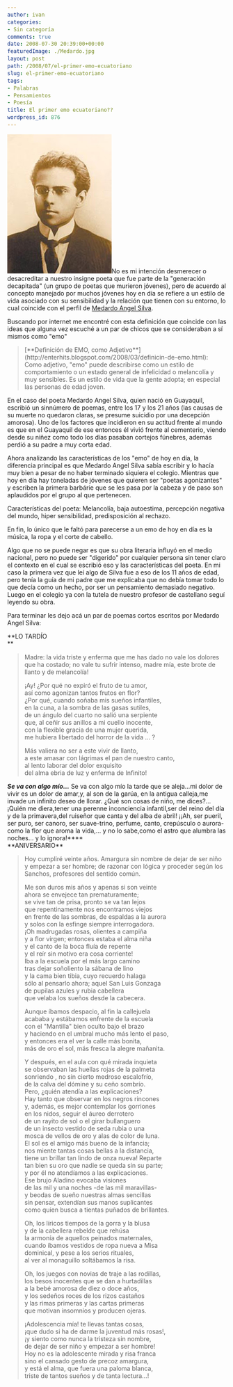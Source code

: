 ```yaml
---
author: ivan
categories:
- Sin categoría
comments: true
date: 2008-07-30 20:39:00+00:00
featuredImage: ./Medardo.jpg
layout: post
path: /2008/07/el-primer-emo-ecuatoriano
slug: el-primer-emo-ecuatoriano
tags:
- Palabras
- Pensamientos
- Poesía
title: El primer emo ecuatoriano??
wordpress_id: 876
---
```


[![](./Medardo.jpg)](http://3.bp.blogspot.com/_T2UWuNJg3dQ/SJCL1hZeh1I/AAAAAAAAAho/THJ9XEqnXVI/s1600-h/Medardo.jpg)No es mi intención desmerecer o desacreditar a nuestro insigne poeta que fue parte de la "generación decapitada" (un grupo de poetas que murieron jóvenes), pero de acuerdo al concepto manejado por muchos jóvenes hoy en día se refiere a un estilo de vida asociado con su sensibilidad y la relación que tienen con su entorno, lo cual coincide con el perfil de [Medardo Angel Silva](http://es.wikipedia.org/wiki/Medardo_%C3%81ngel_Silva).

Buscando por internet me encontré con esta definición que coincide con las ideas que alguna vez escuché a un par de chicos que se consideraban a sí mismos como "emo"

<blockquote>[**Definición de EMO, como Adjetivo**](http://enterhits.blogspot.com/2008/03/definicin-de-emo.html):  
Como adjetivo, "emo" puede describirse como un estilo de comportamiento o un estado general de infelicidad o melancolía y muy sensibles. Es un estilo de vida que la gente adopta; en especial las personas de edad joven.</blockquote>

En el caso del poeta Medardo Angel Silva, quien nació en Guayaquil, escribió un sinnúmero de poemas, entre los 17 y los 21 años (las causas de su muerte no quedaron claras, se presume suicidio por una decepción amorosa). Uno de los factores que incidieron en su actitud frente al mundo es que en el Guayaquil de ese entonces él vivió frente al cementerio, viendo desde su niñez como todo los días pasaban cortejos fúnebres, además perdió a su padre a muy corta edad.

Ahora analizando las características de los "emo" de hoy en día, la diferencia principal es que Medardo Angel Silva sabía escribir y lo hacía muy bien a pesar de no haber terminado siquiera el colegio. Mientras que hoy en día hay toneladas de jóvenes que quieren ser "poetas agonizantes" y escriben la primera barbárie que se les pasa por la cabeza y de paso son aplaudidos por el grupo al que pertenecen.

Características del poeta: Melancolía, baja autoestima, percepción negativa del mundo, hiper sensibilidad, predisposición al rechazo.

En fin, lo único que le faltó para parecerse a un emo de hoy en día es la música, la ropa y el corte de cabello.

Algo que no se puede negar es que su obra literaria influyó en el medio nacional, pero no puede ser "digerido" por cualquier persona sin tener claro el contexto en el cual se escribió eso y las características del poeta. En mi caso la primera vez que leí algo de Silva fue a eso de los 11 años de edad, pero tenía la guía de mi padre que me explicaba que no debía tomar todo lo que decía como un hecho, por ser un pensamiento demasiado negativo. Luego en el colegio ya con la tutela de nuestro profesor de castellano seguí leyendo su obra.

Para terminar les dejo acá un par de poemas cortos escritos por Medardo Angel Silva:

**LO TARDÍO  
**

<blockquote>  
Madre: la vida triste y enferma que me has dado  
no vale los dolores que ha costado;  
no vale tu sufrir intenso, madre mía,  
este brote de llanto y de melancolía!  
  
¡Ay! ¿Por qué no expiró el fruto de tu amor,  
así como agonizan tantos frutos en flor?  
¿Por qué, cuando soñaba mis sueños infantiles,  
en la cuna, a la sombra de las gasas sutiles,  
de un ángulo del cuarto no salió una serpiente  
que, al ceñir sus anillos a mi cuello inocente,  
con la flexible gracia de una mujer querida,  
me hubiera libertado del horror de la vida ... ?  
  
Más valiera no ser a este vivir de llanto,  
a este amasar con lágrimas el pan de nuestro canto,  
al lento laborar del dolor exquisito  
del alma ebria de luz y enferma de Infinito!</blockquote>

_**Se va con algo mío…**_ Se va con algo mío la tarde que se aleja…mi dolor de vivir es un dolor de amar,y, al son de la garúa, en la antigua calleja,me invade un infinito deseo de llorar. ¿Qué son cosas de niño, me dices?... ¡Quién me diera,tener una perenne inconciencia infantil,ser del reino del día y de la primavera,del ruiseñor que canta y del alba de abril! ¡¡Ah, ser pueril, ser puro, ser canoro, ser suave-trino, perfume, canto, crepúsculo o aurora-como la flor que aroma la vida,… y no lo sabe,como el astro que alumbra las noches… y lo ignora!\***\*  
**ANIVERSARIO\*\*

<blockquote>Hoy cumpliré veinte años. Amargura sin nombre  
de dejar de ser niño y empezar a ser hombre;  
de razonar con lógica y proceder según  
los Sanchos, profesores del sentido común.  
  
Me son duros mis años y apenas si son veinte  
ahora se envejece tan prematuramente;  
se vive tan de prisa, pronto se va tan lejos  
que repentinamente nos encontramos viejos  
en frente de las sombras, de espaldas a la aurora  
y solos con la esfinge siempre interrogadora.  
¡Oh madrugadas rosas, olientes a campiña  
y a flor virgen; entonces estaba el alma niña  
y el canto de la boca fluía de repente  
y el reír sin motivo era cosa corriente!  
Iba a la escuela por el más largo camino  
tras dejar soñoliento la sábana de lino  
y la cama bien tibia, cuyo recuerdo halaga  
sólo al pensarlo ahora; aquel San Luis Gonzaga  
de pupilas azules y rubia cabellera  
que velaba los sueños desde la cabecera.  
  
Aunque íbamos despacio, al fin la callejuela  
acababa y estábamos enfrente de la escuela  
con el "Mantilla" bien oculto bajo el brazo  
y haciendo en el umbral mucho más lento el paso,  
y entonces era el ver la calle más bonita,  
más de oro el sol, más fresca la alegre mañanita.  
  
Y después, en el aula con qué mirada inquieta  
se observaban las huellas rojas de la palmeta  
sonriendo , no sin cierto medroso escalofrío,  
de la calva del dómine y su ceño sombrío.  
Pero, ¿quién atendía a las explicaciones?  
Hay tanto que observar en los negros rincones  
y, además, es mejor contemplar los gorriones  
en los nidos, seguir el áureo derrotero  
de un rayito de sol o el girar bullanguero  
de un insecto vestido de seda rubia o una  
mosca de vellos de oro y alas de color de luna.  
El sol es el amigo más bueno de la infancia;  
nos miente tantas cosas bellas a la distancia,  
tiene un brillar tan lindo de onza nueva! Reparte  
tan bien su oro que nadie se queda sin su parte;  
y por él no atendíamos a las explicaciones.  
Ese brujo Aladino evocaba visiones  
de las mil y una noches -de las mil maravillas-  
y beodas de sueño nuestras almas sencillas  
sin pensar, extendían sus manos suplicantes  
como quien busca a tientas puñados de brillantes.  
  
Oh, los líricos tiempos de la gorra y la blusa  
y de la cabellera rebelde que rehúsa  
la armonía de aquellos peinados maternales,  
cuando íbamos vestidos de ropa nueva a Misa  
dominical, y pese a los serios rituales,  
al ver al monaguillo soltábamos la risa.  
  
Oh, los juegos con novias de traje a las rodillas,  
los besos inocentes que se dan a hurtadillas  
a la bebé amorosa de diez o doce años,  
y los sedeños roces de los rizos castaños  
y las rimas primeras y las cartas primeras  
que motivan insomnios y producen ojeras.  
  
¡Adolescencia mía! te llevas tantas cosas,  
¡que dudo si ha de darme la juventud más rosas!,  
¡y siento como nunca la tristeza sin nombre,  
de dejar de ser niño y empezar a ser hombre!  
Hoy no es la adolescente mirada y risa franca  
sino el cansado gesto de precoz amargura,  
y está el alma, que fuera una paloma blanca,  
triste de tantos sueños y de tanta lectura...!</blockquote>